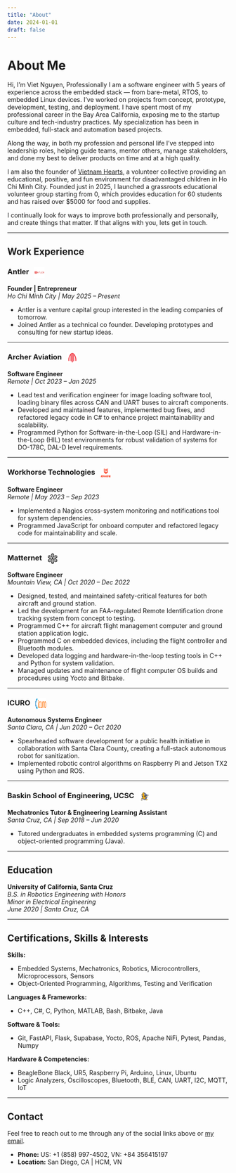 ```yaml
---
title: "About"
date: 2024-01-01
draft: false
---
```


# About Me 

Hi, I’m Viet Nguyen, Professionally I am a software engineer with 5 years of experience across the embedded stack  — from bare-metal, RTOS, to embedded Linux devices. I’ve worked on projects from concept, prototype, development, testing, and deployment. I have spent most of my professional career in the Bay Area California, exposing me to the startup culture and tech-industry practices. My specialization has been in embedded, full-stack and automation based projects. 

Along the way, in both my profession and personal life I’ve stepped into leadership roles, helping guide teams, mentor others, manage stakeholders, and done my best to deliver products on time and at a high quality. 

I am also the founder of [Vietnam Hearts](https://www.facebook.com/vietnamhearts), a volunteer collective providing an educational, positive, and fun environment for disadvantaged children in Ho Chi Minh City. Founded just in 2025, I launched a grassroots educational volunteer group starting from 0, which provides education for 60 students and has raised over $5000 for food and supplies.

I continually look for ways to improve both professionally and personally, and create things that matter. If that aligns with you, lets get in touch. 

---

## Work Experience

### **Antler** <img src="./images/icon-antler.png" alt="Antler" style="width: 24px; height: 24px; vertical-align: middle; margin-left: 8px;" />

**Founder | Entrepreneur**  
_Ho Chi Minh City | May 2025 – Present_

- Antler is a venture capital group interested in the leading companies of tomorrow.
- Joined Antler as a technical co founder. Developing prototypes and consulting for new startup ideas.

---

### **Archer Aviation**  <img src="./images/icon-archer.png" alt="Archer Aviation" style="width: 24px; height: 24px; vertical-align: middle; margin-left: 8px;" />  
**Software Engineer**  
_Remote | Oct 2023 – Jan 2025_

- Lead test and verification engineer for image loading software tool, loading binary files across CAN and UART buses to aircraft components.
- Developed and maintained features, implemented bug fixes, and refactored legacy code in C# to enhance project maintainability and scalability.
- Programmed Python for Software-in-the-Loop (SIL) and Hardware-in-the-Loop (HIL) test environments for robust validation of systems for DO-178C, DAL-D level requirements.

---

### **Workhorse Technologies** <img src="./images/icon-workhorse.png" alt="Workhorse Technologies" style="width: 24px; height: 24px; vertical-align: middle; margin-left: 8px;" />  
**Software Engineer**  
_Remote | May 2023 – Sep 2023_

- Implemented a Nagios cross-system monitoring and notifications tool for system dependencies.
- Programmed JavaScript for onboard computer and refactored legacy code for maintainability and scale.

---

### **Matternet** <img src="./images/icon-matternet.png" alt="Matternet" style="width: 24px; height: 24px; vertical-align: middle; margin-left: 8px;" />  
**Software Engineer**  
_Mountain View, CA | Oct 2020 – Dec 2022_

- Designed, tested, and maintained safety-critical features for both aircraft and ground station.
- Led the development for an FAA-regulated Remote Identification drone tracking system from concept to testing.
- Programmed C++ for aircraft flight management computer and ground station application logic.
- Programmed C on embedded devices, including the flight controller and Bluetooth modules.
- Developed data logging and hardware-in-the-loop testing tools in C++ and Python for system validation.
- Managed updates and maintenance of flight computer OS builds and procedures using Yocto and Bitbake.

---

### **ICURO** <img src="./images/icon-icuro.png" alt="ICURO" style="width: 24px; height: 24px; vertical-align: middle; margin-left: 8px;" />  
**Autonomous Systems Engineer**  
_Santa Clara, CA | Jun 2020 – Oct 2020_

- Spearheaded software development for a public health initiative in collaboration with Santa Clara County, creating a full-stack autonomous robot for sanitization.
- Implemented robotic control algorithms on Raspberry Pi and Jetson TX2 using Python and ROS.

---

### **Baskin School of Engineering, UCSC** <img src="./images/icon-ucsc.png" alt="UCSC" style="width: 24px; height: 24px; vertical-align: middle; margin-left: 8px;" />  
**Mechatronics Tutor & Engineering Learning Assistant**  
_Santa Cruz, CA | Sep 2018 – Jun 2020_

- Tutored undergraduates in embedded systems programming (C) and object-oriented programming (Java).

---

## Education

**University of California, Santa Cruz**  
_B.S. in Robotics Engineering with Honors_  
_Minor in Electrical Engineering_  
_June 2020 | Santa Cruz, CA_

---

## Certifications, Skills & Interests

**Skills:**  
- Embedded Systems, Mechatronics, Robotics, Microcontrollers, Microprocessors, Sensors  
- Object-Oriented Programming, Algorithms, Testing and Verification

**Languages & Frameworks:**  
- C++, C#, C, Python, MATLAB, Bash, Bitbake, Java

**Software & Tools:**  
- Git, FastAPI, Flask, Supabase, Yocto, ROS, Apache NiFi, Pytest, Pandas, Numpy

**Hardware & Competencies:**  
- BeagleBone Black, UR5, Raspberry Pi, Arduino, Linux, Ubuntu  
- Logic Analyzers, Oscilloscopes, Bluetooth, BLE, CAN, UART, I2C, MQTT, IoT

---

## Contact

Feel free to reach out to me through any of the social links above or [my email](mailto:viet.will.nguyen@gmail.com).

- **Phone:** US: +1 (858) 997-4502, VN: +84 356415197  
- **Location:** San Diego, CA | HCM, VN
<!-- ## Contact Information

- **Name:** Viet William-Quoc Nguyen  
- **Email:** [viet.will.nguyen@gmail.com](mailto:viet.will.nguyen@gmail.com)  

- **LinkedIn:** [linkedin.com/in/viet-nguyen-971976376](https://www.linkedin.com/in/viet-nguyen-971976376/)   -->